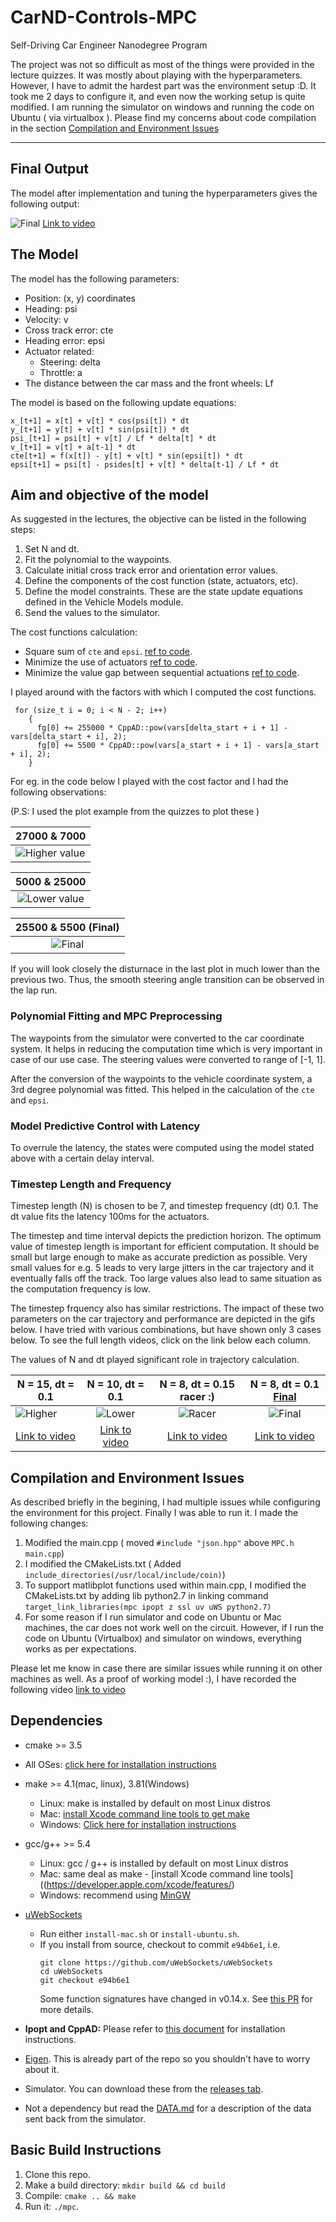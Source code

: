 # CarND-Controls-MPC
Self-Driving Car Engineer Nanodegree Program

The project was not so difficult as most of the things were provided in the lecture quizzes. It was mostly about playing with the hyperparameters.
However, I have to admit the hardest part was the environment setup :D. It took me 2 days to configure it, and even now the working setup is quite modified. I am running the simulator on windows and running the code on Ubuntu ( via virtualbox ). Please find my concerns about code compilation in the section [Compilation and Environment Issues](#Compilation-and-Environment-Issues)

---

## Final Output

The model after implementation and tuning the hyperparameters gives the following output:

![Final](./images/final.gif)
[Link to video](./videos/final.mp4)

## The Model

The model has the following parameters:

* Position: (x, y) coordinates
* Heading: psi
* Velocity: v
* Cross track error: cte
* Heading error: epsi
* Actuator related:
  * Steering: delta
  * Throttle: a
* The distance between the car mass and the front wheels: Lf 

The model is based on the following update equations:

```
x_[t+1] = x[t] + v[t] * cos(psi[t]) * dt
y_[t+1] = y[t] + v[t] * sin(psi[t]) * dt
psi_[t+1] = psi[t] + v[t] / Lf * delta[t] * dt
v_[t+1] = v[t] + a[t-1] * dt
cte[t+1] = f(x[t]) - y[t] + v[t] * sin(epsi[t]) * dt
epsi[t+1] = psi[t] - psides[t] + v[t] * delta[t-1] / Lf * dt
```

## Aim and objective of the model

As suggested in the lectures, the objective can be listed in the following steps:

1. Set N and dt.
2. Fit the polynomial to the waypoints.
3. Calculate initial cross track error and orientation error values.
4. Define the components of the cost function (state, actuators, etc).
5. Define the model constraints. These are the state update equations defined in the Vehicle Models module.
6. Send the values to the simulator.

The cost functions calculation:

- Square sum of `cte` and `epsi`. [ref to code](./src/MPC.cpp#L69).
- Minimize the use of actuators [ref to code](./src/MPC.cpp#L77).
- Minimize the value gap between sequential actuations [ref to code](./src/MPC.cpp#L85).

I played around with the factors with which I computed the cost functions. 
```
 for (size_t i = 0; i < N - 2; i++)
    {
      fg[0] += 255000 * CppAD::pow(vars[delta_start + i + 1] - vars[delta_start + i], 2);
      fg[0] += 5500 * CppAD::pow(vars[a_start + i + 1] - vars[a_start + i], 2);
    }
```

For eg. in the code below I played with the cost factor and I had the following observations:

(P.S: I used the plot example from the quizzes to plot these )

| <b>27000 & 7000</b> |
| ------------- |
| ![Higher value](./images/chart_350_7000.png)|

| <b>5000 & 25000</b> |
|:-------------:|
![Lower value](./images/chart_350_5000.png)|

| <b>25500 & 5500 (Final)</b>          |
| :-------------:|
| ![Final](./images/chart_350_5500.png)|

If you will look closely the disturnace in the last plot in much lower than the previous two. Thus, the smooth steering angle transition can be observed in the lap run.

### Polynomial Fitting and MPC Preprocessing

The waypoints from the simulator were converted to the car coordinate system. It helps in reducing the computation time which is very important in case of our use case. The steering values were converted to range of [-1, 1].

After the conversion of the waypoints to the vehicle coordinate system, a 3rd degree polynomial was fitted. This helped in the calculation of the `cte` and `epsi`.

### Model Predictive Control with Latency

To overrule the latency, the states were computed using the model stated above with a certain delay interval.

### Timestep Length and Frequency

Timestep length (N) is chosen to be 7, and timestep frequency (dt) 0.1. The dt value fits the latency 100ms for the actuators.

The timestep and time interval depicts the prediction horizon. The optimum value of timestep length is important for efficient computation. It should be small but large enough to make as accurate prediction as possible. Very small values for e.g. 5 leads to very large jitters in the car trajectory and it eventually falls off the track. Too large values also lead to same situation as the computation frequency is low.

The timestep frquency also has similar restrictions. The impact of these two parameters on the car trajectory and performance are depicted in the gifs below. I have tried with various combinations, but have shown only 3 cases below. To see the full length videos, click on the link below each column.

The values of N and dt played significant role in trajectory calculation.

| N = 15, dt = 0.1 | N = 10, dt = 0.1 | N = 8, dt = 0.15 <b>racer :)</b> | N = 8, dt = 0.1 <b><u>Final</u></b>          |
| ------------- |:-------------:| :-------------:| :-------------:|
| ![Higher](./images/N15.gif)|![Lower](./images/N10.gif) | ![Racer](./images/N8.gif) | ![Final](./images/final.gif)|
| [Link to video](./videos/N15.mp4) | [Link to video](./videos/N10.mp4)|[Link to video](./videos/N8.mp4)| [Link to video](./videos/final.mp4)|

## Compilation and Environment Issues

As described briefly in the begining, I had multiple issues while configuring the environment for this project. Finally I was able to run it. I made the following changes:

1. Modified the main.cpp ( moved `#include "json.hpp"` above `MPC.h` `main.cpp`)
2. I modified the CMakeLists.txt ( Added `include_directories(/usr/local/include/coin)`)
3. To support matlibplot functions used within main.cpp, I modified the CMakeLists.txt by adding lib python2.7 in linking command `target_link_libraries(mpc ipopt z ssl uv uWS python2.7)`
4. For some reason if I run simulator and code on Ubuntu or Mac machines, the car does not work well on the circuit. However, if I run the code on Ubuntu (Virtualbox) and simulator on windows, everything works as per expectations.

Please let me know in case there are similar issues while running it on other machines as well. As a proof of working model :), I have recorded the following video [link to video](./videos/working_proof.mp4)

## Dependencies

* cmake >= 3.5
 * All OSes: [click here for installation instructions](https://cmake.org/install/)
* make >= 4.1(mac, linux), 3.81(Windows)
  * Linux: make is installed by default on most Linux distros
  * Mac: [install Xcode command line tools to get make](https://developer.apple.com/xcode/features/)
  * Windows: [Click here for installation instructions](http://gnuwin32.sourceforge.net/packages/make.htm)
* gcc/g++ >= 5.4
  * Linux: gcc / g++ is installed by default on most Linux distros
  * Mac: same deal as make - [install Xcode command line tools]((https://developer.apple.com/xcode/features/)
  * Windows: recommend using [MinGW](http://www.mingw.org/)
* [uWebSockets](https://github.com/uWebSockets/uWebSockets)
  * Run either `install-mac.sh` or `install-ubuntu.sh`.
  * If you install from source, checkout to commit `e94b6e1`, i.e.
    ```
    git clone https://github.com/uWebSockets/uWebSockets
    cd uWebSockets
    git checkout e94b6e1
    ```
    Some function signatures have changed in v0.14.x. See [this PR](https://github.com/udacity/CarND-MPC-Project/pull/3) for more details.

* **Ipopt and CppAD:** Please refer to [this document](https://github.com/udacity/CarND-MPC-Project/blob/master/install_Ipopt_CppAD.md) for installation instructions.
* [Eigen](http://eigen.tuxfamily.org/index.php?title=Main_Page). This is already part of the repo so you shouldn't have to worry about it.
* Simulator. You can download these from the [releases tab](https://github.com/udacity/self-driving-car-sim/releases).
* Not a dependency but read the [DATA.md](./DATA.md) for a description of the data sent back from the simulator.


## Basic Build Instructions

1. Clone this repo.
2. Make a build directory: `mkdir build && cd build`
3. Compile: `cmake .. && make`
4. Run it: `./mpc`.
